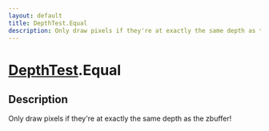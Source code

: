 ```yaml
---
layout: default
title: DepthTest.Equal
description: Only draw pixels if they're at exactly the same depth as the zbuffer!
---
```

# [DepthTest]({{site.url}}/Pages/Reference/DepthTest.html).Equal

## Description
Only draw pixels if they're at exactly the same depth as
the zbuffer!

